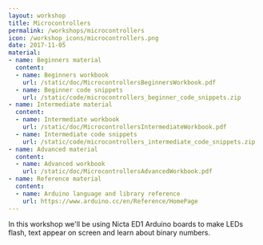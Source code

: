 ```yaml
---
layout: workshop
title: Microcontrollers
permalink: /workshops/microcontrollers
icon: /workshop_icons/microcontrollers.png
date: 2017-11-05
material:
- name: Beginners material
  content:
  - name: Beginners workbook
    url: /static/doc/MicrocontrollersBeginnersWorkbook.pdf
  - name: Beginner code snippets
    url: /static/code/microcontrollers_beginner_code_snippets.zip
- name: Intermediate material
  content:
  - name: Intermediate workbook
    url: /static/doc/MicrocontrollersIntermediateWorkbook.pdf
  - name: Intermediate code snippets
    url: /static/code/microcontrollers_intermediate_code_snippets.zip
- name: Advanced material
  content:
  - name: Advanced workbook
    url: /static/doc/MicrocontrollersAdvancedWorkbook.pdf
- name: Reference material
  content:
  - name: Arduino language and library reference
    url: https://www.arduino.cc/en/Reference/HomePage
---
```


In this workshop we'll be using Nicta ED1 Arduino boards to make LEDs flash, text appear on screen and learn about binary numbers.
